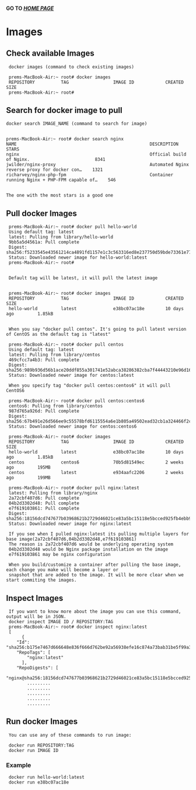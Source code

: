 #### GO TO *[HOME PAGE](index.md)*

# Images


## Check available Images


     docker images (command to check existing images)

     prems-MacBook-Air:~ root# docker images
     REPOSITORY          TAG                 IMAGE ID            CREATED             SIZE
     prems-MacBook-Air:~ root# 


## Search for docker image to pull 


    docker search IMAGE_NAME (command to search for image)

    
    prems-MacBook-Air:~ root# docker search nginx
    NAME                                                   DESCRIPTION                                     STARS               
    nginx                                                  Official build of Nginx.                         8341  
    jwilder/nginx-proxy                                    Automated Nginx reverse proxy for docker con…    1321   
    richarvey/nginx-php-fpm                                Container running Nginx + PHP-FPM capable of…    546 

    
    The one with the most stars is a good one
    
## Pull docker Images

     
     prems-MacBook-Air:~ root# docker pull hello-world
     Using default tag: latest
     latest: Pulling from library/hello-world
     9bb5a5d4561a: Pull complete 
     Digest: sha256:f5233545e43561214ca4891fd1157e1c3c563316ed8e237750d59bde73361e77
     Status: Downloaded newer image for hello-world:latest
     prems-MacBook-Air:~ root# 
     
     
     Default tag will be latest, it will pull the latest image
     
   
     prems-MacBook-Air:~ root# docker images
     REPOSITORY          TAG                 IMAGE ID            CREATED             SIZE
     hello-world         latest              e38bc07ac18e        10 days ago         1.85kB
     
     
     When you say "docker pull centos". It's going to pull latest version of CentOS as the default tag is "latest"
     
     prems-MacBook-Air:~ root# docker pull centos 
     Using default tag: latest
     latest: Pulling from library/centos
     469cfcc7a4b3: Pull complete 
     Digest: sha256:989b936d56b1ace20ddf855a301741e52abca38286382cba7f44443210e96d16
     Status: Downloaded newer image for centos:latest
     
     When you specify tag "docker pull centos:centos6" it will pull CentOS6 
     
     prems-MacBook-Air:~ root# docker pull centos:centos6
     centos6: Pulling from library/centos
     987d765a926d: Pull complete 
     Digest: sha256:67b491e26d566ee9c55578bfd6115554a6e1b805a49502ead32cb1a324466f2c
     Status: Downloaded newer image for centos:centos6
     
     prems-MacBook-Air:~ root# docker images
     REPOSITORY          TAG                 IMAGE ID            CREATED             SIZE
     hello-world         latest              e38bc07ac18e        10 days ago         1.85kB
     centos              centos6             70b5d81549ec        2 weeks ago         195MB
     centos              latest              e934aafc2206        2 weeks ago         199MB
     
     prems-MacBook-Air:~ root# docker pull nginx:latest
     latest: Pulling from library/nginx
     2a72cbf407d6: Pull complete 
     04b2d3302d48: Pull complete 
     e7f619103861: Pull complete 
     Digest: sha256:18156dcd747677b03968621b2729d46021ce83a5bc15118e5bcced925fb4ebb9
     Status: Downloaded newer image for nginx:latest
     
     If you see when I pulled nginx:latest its pulling multiple layers for base image(2a72cbf407d6,04b2d3302d48,e7f619103861)
     The reason is 2a72cbf407d6 would be underlying operating system 
     04b2d3302d48 would be Nginx package installation on the image
     e7f619103861 may be nginx configuration
     
     When you build/customize a container after pulling the base image, each change you make will become a layer or 
     snapshot that are added to the image. It will be more clear when we start commiting the images.
     
## Inspect Images

     If you want to know more about the image you can use this command, output will be in JSON.
     docker inspect IMAGE ID / REPOSITORY:TAG 
     prems-MacBook-Air:~ root# docker inspect nginx:latest
     [
          {
        "Id": "sha256:b175e7467d666648e836f666d762be92a56938efe16c874a73bab31be5f99a3b",
        "RepoTags": [
            "nginx:latest"
          ],
        "RepoDigests": [
            "nginx@sha256:18156dcd747677b03968621b2729d46021ce83a5bc15118e5bcced925fb4ebb9"
            .........
            .........
            .........
            .........
            .........
     
     
     
  
## Run docker Images
     You can use any of these commands to run image:
     
     docker run REPOSITORY:TAG
     docker run IMAGE ID  
     
### Example   
     docker run hello-world:latest
     docker run e38bc07ac18e
     


         
